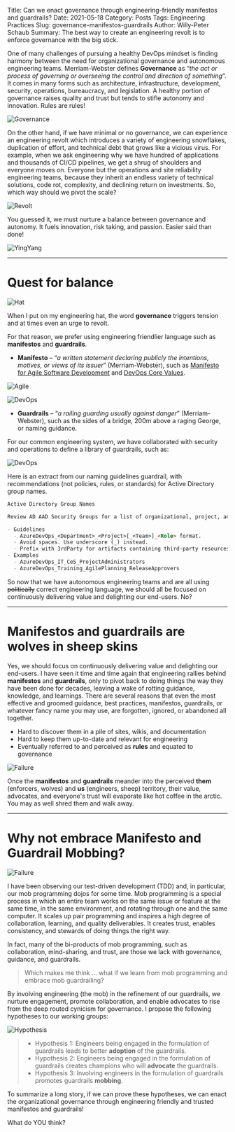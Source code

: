 Title: Can we enact governance through engineering-friendly manifestos and guardrails?
Date: 2021-05-18
Category: Posts
Tags: Engineering Practices
Slug: governance-manifestos-guardrails
Author: Willy-Peter Schaub
Summary: The best way to create an engineering revolt is to enforce governance with the big stick.

One of many challenges of pursuing a healthy DevOps mindset is finding harmony between the need for organizational governance and autonomous engineering teams. Merriam-Webster defines **Governance** as “_the act or process of governing or overseeing the control and direction of something_”. It comes in many forms such as architecture, infrastructure, development, security, operations, bureaucracy, and legislation. A healthy portion of governance raises quality and trust but tends to stifle autonomy and innovation. Rules are rules!

![Governance](../images/governance-manifestos-guardrails-5.png)

On the other hand, if we have minimal or no governance, we can experience an engineering revolt which introduces a variety of engineering snowflakes, duplication of effort, and technical debt that grows like a vicious virus. For example, when we ask engineering why we have hundred of applications and thousands of CI/CD pipelines, we get a shrug of shoulders and everyone moves on. Everyone but the operations and site reliability engineering teams, because they inherit an endless variety of technical solutions, code rot, complexity, and declining return on investments. So, which way should we pivot the scale?

![Revolt](../images/governance-manifestos-guardrails-6.png)

You guessed it, we must nurture a balance between governance and autonomy. It fuels innovation, risk taking, and passion. Easier said than done!

![YingYang](../images/governance-manifestos-guardrails-7.png)

---

# Quest for balance

![Hat](../images/governance-manifestos-guardrails-4.png)

When I put on my engineering hat, the word **governance** triggers tension and at times even an urge to revolt.

For that reason, we prefer using engineering friendlier language such as **manifestos** and **guardrails**.

- **Manifesto** – “_a written statement declaring publicly the intentions, motives, or views of its issuer_” (Merriam-Webster), such as [Manifesto for Agile Software Development](https://agilemanifesto.org/) and [DevOps Core Values](https://www.tactec.ca/devops-core-values/).

![Agile](../images/governance-manifestos-guardrails-1.png)

![DevOps](../images/governance-manifestos-guardrails-2.png)

- **Guardrails** – “_a railing guarding usually against danger_” (Merriam-Webster), such as the sides of a bridge, 200m above a raging George, or naming guidance.

For our common engineering system, we have collaborated with security and operations to define a library of guardrails, such as:

![DevOps](../images/governance-manifestos-guardrails-3.png)

Here is an extract from our naming guidelines guardrail, with recommendations (not policies, rules, or standards) for Active Directory group names. 

```markdown
Active Directory Group Names

Review AD AAD Security Groups for a list of organizational, project, and team-level groups.

- Guidelines
  - AzureDevOps_<Department>_<Project>[_<Team>]_<Role> format.
  - Avoid spaces. Use underscore (_) instead.
  - Prefix with 3rdParty for artifacts containing third-party resources.
- Examples
  - AzureDevOps_IT_CeS_ProjectAdministrators
  - AzureDevOps_Training_AgilePlanning_ReleaseApprovers
```

So now that we have autonomous engineering teams and are all using ~~politically~~ correct engineering language, we should all be focused on continuously delivering value and delighting our end-users. No?

---

# Manifestos and guardrails are wolves in sheep skins

Yes, we should focus on continuously delivering value and delighting our end-users. I have seen it time and time again that engineering rallies behind **manifestos** and **guardrails**, only to pivot back to doing things the way they have been done for decades, leaving a wake of rotting guidance, knowledge, and learnings. There are several reasons that even the most effective and groomed guidance, best practices, manifestos, guardrails, or whatever fancy name you may use, are forgotten, ignored, or abandoned all together.

- Hard to discover them in a pile of sites, wikis, and documentation
- Hard to keep them up-to-date and relevant for engineering
- Eventually referred to and perceived as **rules** and equated to governance

![Failure](../images/governance-manifestos-guardrails-8.png)

Once the **manifestos** and **guardrails** meander into the perceived **them** (enforcers, wolves) and **us** (engineers, sheep) territory, their value, advocates, and everyone's trust will evaporate like hot coffee in the arctic. You may as well shred them and walk away.

---

# Why not embrace Manifesto and Guardrail Mobbing?

![Failure](../images/governance-manifestos-guardrails-10.png)

I have been observing our test-driven development (TDD) and, in particular, our mob programming dojos for some time. Mob programming is a special process in which an entire team works on the same issue or feature at the same time, in the same environment, and rotating through one and the same computer. It scales up pair programming and inspires a high degree of collaboration, learning, and quality deliverables. It creates trust, enables consistency, and stewards of doing things the right way.

In fact, many of the bi-products of mob programming, such as collaboration, mind-sharing, and trust, are those we lack with governance, guidance, and guardrails. 

> Which makes me think ... what if we learn from mob programming and embrace mob guardrailing? 

By involving engineering (the mob) in the refinement of our guardrails, we nurture engagement, promote collaboration, and enable advocates to rise from the deep routed cynicism for governance. I propose the following hypotheses to our working groups:

![Hypothesis](../images/governance-manifestos-guardrails-11.png)

> - Hypothesis 1: Engineers being engaged in the formulation of guardrails leads to better **adoption** of the guardrails.
> - Hypothesis 2: Engineers being engaged in the formulation of guardrails creates champions who will **advocate** the guardrails. 
> - Hypothesis 3: Involving engineers in the formulation of guardrails promotes guardrails **mobbing**.

To summarize a long story, if we can prove these hypotheses, we can enact the organizational governance through engineering friendly and trusted manifestos and guardrails!

What do YOU think?
